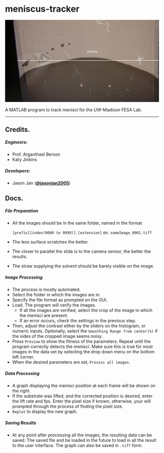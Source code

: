 # meniscus-tracker
![alt text](160720_10s_15ug_8000_withscale.jpg?raw=true "Sample Image")

A MATLAB program to track menisci for the UW-Madison FESA Lab.

* * *

## Credits.

##### Engineers:
  - Prof. Arganthael Berson
  - Katy Jinkins

##### Developers:

 - Jason Jan (__[@jasonjan2005](http://twitter.com/jasonjan2005)__)
 
## Docs.

##### File Preparation
  - All the images should be in the same folder, named in the format
    
    `[prefix][index(0000 to 9999)].[extension]` ex. `someImage_0001.tiff`
  
  - The less surface scratches the better. 
  - The closer to parallel the slide is to the camera sensor, the better the results.
  - The straw supplying the solvent should be barely visible on the image.

##### Image Processing
  - The process is mostly automated. 
  - Select the folder in which the images are in.
  - Specify the file format as prompted on the GUI.
  - Load. The program will verify the images.
    - If all the images are verified, select the crop of the image in which the menisci are present.
    - If an error occurs, check the settings in the previous step.
  - Then, adjust the contrast either by the sliders on the histogram, or numeric inputs. Optionally, select the `Smoothing Range from center(%)` if the sides of the cropped image seems noisy.
  - Press `Preview` to show the fitness of the parameters. Repeat until the program correctly detects the menisci. Make sure this is true for most images in the data set by selecting the drop down menu on the bottom left corner.
  - When the desired parameters are set, `Process all images`. 

##### Data Processing
  - A graph displaying the menisci position at each frame will be shown on the right. 
  - If the substrate was lifted, and the corrected position is desired, enter the lift rate and fps. Enter the pixel size if known, otherwise, your will prompted through the process of finding the pixel size.
  - `Replot` to display the new graph.

##### Saving Results
  - At any point after processing all the images, the resulting data can be saved. The saved file and be loaded in the future to load in all the result to the user interface. The graph can also be saved in `.tiff` form.
  
